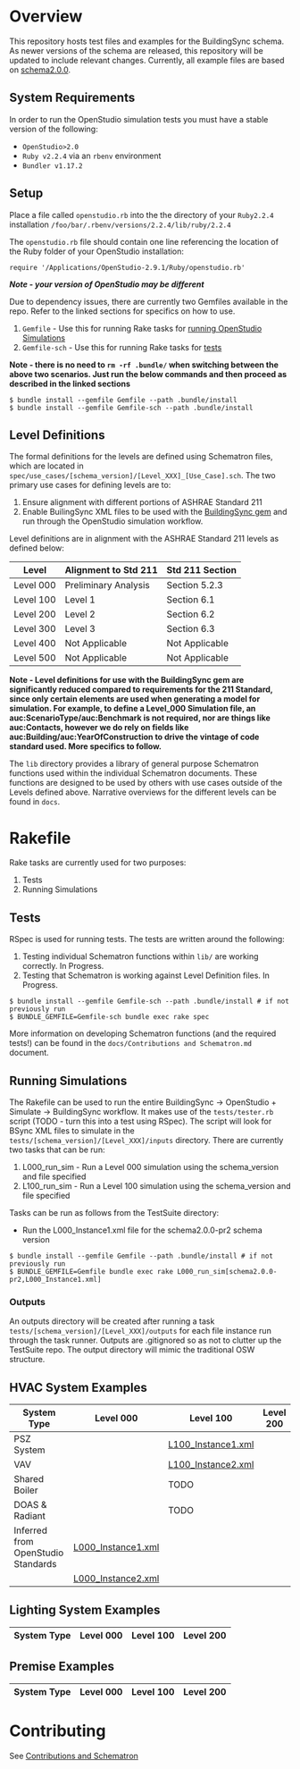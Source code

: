 # Overview

This repository hosts test files and examples for the BuildingSync schema.  As newer versions of the schema are released, this repository will be updated to include relevant changes.  Currently, all example files are based on [schema2.0.0](https://github.com/BuildingSync/schema/releases/tag/v2.0).

## System Requirements 

In order to run the OpenStudio simulation tests you must have a stable version of the following:
* `OpenStudio>2.0` 
* `Ruby v2.2.4` via an `rbenv` environment 
* `Bundler v1.17.2`

## Setup
Place a file called `openstudio.rb` into the the directory of your `Ruby2.2.4` installation `/foo/bar/.rbenv/versions/2.2.4/lib/ruby/2.2.4`

The `openstudio.rb` file should contain one line referencing the location of the Ruby folder of your OpenStudio installation:
```
require '/Applications/OpenStudio-2.9.1/Ruby/openstudio.rb'
```
___Note - your version of OpenStudio may be different___

Due to dependency issues, there are currently two Gemfiles available in the repo.  Refer to the linked sections for specifics on how to use.
1. `Gemfile` - Use this for running Rake tasks for [running OpenStudio Simulations](#running-simulations-rakefile)
1. `Gemfile-sch` - Use this for running Rake tasks for [tests](#tests)

__Note - there is no need to `rm -rf .bundle/` when switching between the above two scenarios.  Just run the below commands and then proceed as described in the linked sections__
```
$ bundle install --gemfile Gemfile --path .bundle/install
$ bundle install --gemfile Gemfile-sch --path .bundle/install
```

## Level Definitions
The formal definitions for the levels are defined using Schematron files, which are located in `spec/use_cases/[schema_version]/[Level_XXX]_[Use_Case].sch`.  The two primary use cases for defining levels are to:
1. Ensure alignment with different portions of ASHRAE Standard 211
1. Enable BuilingSync XML files to be used with the [BuildingSync gem](https://github.com/BuildingSync/BuildingSync-gem) and run through the OpenStudio simulation workflow.

Level definitions are in alignment with the ASHRAE Standard 211 levels as defined below:

| Level | Alignment to Std 211 | Std 211 Section |
|-----------|----------------------|-----------------|
| Level 000 | Preliminary Analysis | Section 5.2.3 |
| Level 100 | Level 1 | Section 6.1 |
| Level 200 | Level 2 | Section 6.2 |
| Level 300 | Level 3 | Section 6.3 |
| Level 400 | Not Applicable | Not Applicable |
| Level 500 | Not Applicable | Not Applicable |

__Note - Level definitions for use with the BuildingSync gem are significantly reduced compared to requirements for the 211 Standard, since only certain elements are used when generating a model for simulation.  For example, to define a Level_000 Simulation file, an auc:ScenarioType/auc:Benchmark is not required, nor are things like auc:Contacts, however we do rely on fields like auc:Building/auc:YearOfConstruction to drive the vintage of code standard used.  More specifics to follow.__

The `lib` directory provides a library of general purpose Schematron functions used  within the individual Schematron documents.  These functions are designed to be used by others with use cases outside of the Levels defined above.  Narrative overviews for the different levels can be found in `docs`.

# Rakefile
Rake tasks are currently used for two purposes:
1. Tests
1. Running Simulations

## Tests
RSpec is used for running tests.  The tests are written around the following:
1. Testing individual Schematron functions within `lib/` are working correctly. In Progress.
1. Testing that Schematron is working against Level Definition files.  In Progress.

```
$ bundle install --gemfile Gemfile-sch --path .bundle/install # if not previously run
$ BUNDLE_GEMFILE=Gemfile-sch bundle exec rake spec
```

More information on developing Schematron functions (and the required tests!) can be found in the `docs/Contributions and Schematron.md` document.

## Running Simulations

The Rakefile can be used to run the entire BuildingSync -> OpenStudio + Simulate -> BuildingSync workflow.  It makes use of the `tests/tester.rb` script (TODO - turn this into a test using RSpec).  The script will look for BSync XML files to simulate in the `tests/[schema_version]/[Level_XXX]/inputs` directory.  There are currently two tasks that can be run:

1. L000_run_sim - Run a Level 000 simulation using the schema_version and file specified
1. L100_run_sim - Run a Level 100 simulation using the schema_version and file specified
    
Tasks can be run as follows from the TestSuite directory:
- Run the L000_Instance1.xml file for the schema2.0.0-pr2 schema version

```
$ bundle install --gemfile Gemfile --path .bundle/install # if not previously run
$ BUNDLE_GEMFILE=Gemfile bundle exec rake L000_run_sim[schema2.0.0-pr2,L000_Instance1.xml]
```

### Outputs
An outputs directory will be created after running a task `tests/[schema_version]/[Level_XXX]/outputs` for each file instance run through the task runner.  Outputs are .gitignored so as not to clutter up the TestSuite repo.  The output directory  will mimic the traditional OSW structure.

## HVAC System Examples

| System Type | Level 000 | Level 100 | Level 200 |
|------------------------------------|--------------------|--------------------|-----------|
| PSZ System |  | [L100_Instance1.xml](https://github.com/BuildingSync/TestSuite/blob/master/tests/schema2.0.0-pr2/Level_100/inputs/L100_Instance1.xml) |  |
| VAV |  | [L100_Instance2.xml](https://github.com/BuildingSync/TestSuite/blob/master/tests/schema2.0.0-pr2/Level_100/inputs/L100_Instance2.xml) |  |
| Shared Boiler |  | TODO |  |
| DOAS & Radiant |  | TODO |  |
| Inferred from OpenStudio Standards | [L000_Instance1.xml](https://github.com/BuildingSync/TestSuite/blob/master/tests/schema2.0.0-pr2/Level_000/inputs/L000_Instance1.xml) |  |  |
|  | [L000_Instance2.xml](https://github.com/BuildingSync/TestSuite/blob/master/tests/schema2.0.0-pr2/Level_000/inputs/L000_Instance1.xml) |  |  |

## Lighting System Examples

| System Type | Level 000 | Level 100 | Level 200 |
|------------------------------------|--------------------|--------------------|-----------|

## Premise Examples

| System Type | Level 000 | Level 100 | Level 200 |
|------------------------------------|--------------------|--------------------|-----------|

# Contributing
See [Contributions and Schematron](docs/Contributions%20and%20Schematron.md)